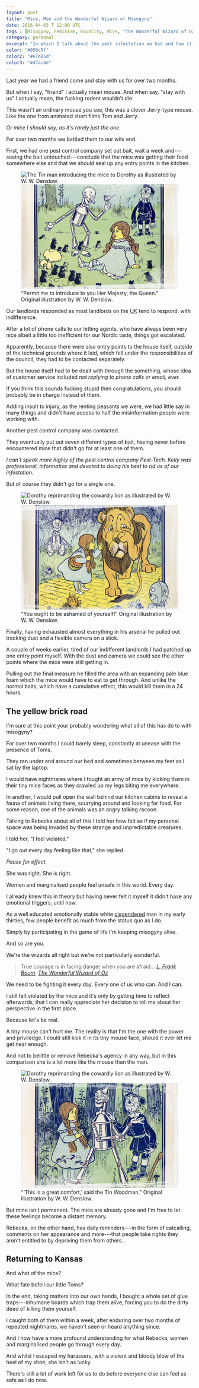```yaml
---
layout: post
title: "Mice, Men and the Wonderful Wizard of Misogyny"
date: 2016-04-03 T 12:00 UTC
tags : [Misogyny, Feminism, Equality, Mice, "The Wonderful Wizard of Oz", "L. Frank Baum", "W. W. Denslow", Personal]
category: personal
excerpt: "In which I talk about the pest infestation we had and how it helped open my eyes to what women and marginalised people go through every day."
color: "#050c5f"
color2: "#e7d85d"
color3: "#d7ac4e"
---
```

Last year we had a friend come and stay with us for over two months.

But when I say, "friend" I actually mean mouse. And when say, "stay with us" I actually mean, the fucking rodent wouldn't die.

This wasn't an ordinary mouse you see, this was a clever Jerry-type mouse. Like the one from animated short films Tom and Jerry.

*Or mice I should say, as it's rarely just the one.*

For over two months we battled them to our wits end.

First, we had one pest control company set out bait, wait a week and---seeing the bait untouched---conclude that the mice was getting their food somewhere else and that we should seal up any entry points in the kitchen.

<figure>
	<img class="js-lazy-load" data-original="/assets/posts/2016/april/mice-men-and-the-wonderful-wizard-of-misogyny/meeting-the-mice.jpg" alt="The Tin man introducing the mice to Dorothy as illustrated by W. W. Denslow.">
	<noscript>
		<img src="/assets/posts/2016/april/mice-men-and-the-wonderful-wizard-of-misogyny/meeting-the-mice.jpg" alt="The Tin man introducing the mice to Dorothy as illustrated by W. W. Denslow.">
	</noscript>
	<figcaption>“Permit me to introduce to you Her Majesty, the Queen.” Original illustration by W. W. Denslow.</figcaption>
</figure>

Our landlords responded as most landlords on the <abbr title="United Kingdom" class="small-caps">UK</abbr> tend to respond, with indifference.

After a lot of phone calls to our letting agents, who have always been very nice albeit a little too inefficient for our Nordic taste, things got escalated.

Apparently, because there were also entry points to the house itself, outside of the technical grounds where it laid, which fell under the responsibilities of the council, they had to be contacted separately.

<p data-pullquote="Having exhausted almost everything in his arsenal he pulled out tracking dust."></p>

But the house itself had to be dealt with through the something, whose idea of customer service included *not replying to phone calls or email, ever.*

If you think this sounds fucking stupid then congratulations, you should probably be in charge instead of them.

Adding insult to injury, as the renting peasants we were, we had little say in many things and didn't have access to half the misinformation people were working with.

Another pest control company was contacted.

They eventually put out seven different types of bait, having never before encountered mice that didn't go for at least one of them.

*I can't speak more highly of the pest control company Pest-Tech. Kelly was professional, informative and devoted to doing his best to rid us of our infestation.*

But of course they didn't go for a single one.

<figure>
	<img class="js-lazy-load" data-original="/assets/posts/2016/april/mice-men-and-the-wonderful-wizard-of-misogyny/dorothy-meeting-the-cowardly-lion.jpg" alt="Dorothy reprimanding the cowardly lion as illustrated by W. W. Denslow.">
	<noscript>
		<img src="/assets/posts/2016/april/mice-men-and-the-wonderful-wizard-of-misogyny/dorothy-meeting-the-cowardly-lion.jpg" alt="Dorothy reprimanding the cowardly lion as illustrated by W. W. Denslow.">
	</noscript>
	<figcaption>“You ought to be ashamed of yourself!” Original illustration by W. W. Denslow.</figcaption>
</figure>

Finally, having exhausted almost everything in his arsenal he pulled out tracking dust and a flexible camera on a stick.

A couple of weeks earlier, tired of our indifferent landlords I had patched up one entry point myself. With the dust and camera we could see the other points where the mice were still getting in.

Pulling out the final measure he filled the area with an expanding pale blue foam which the mice would have to eat to get through. And unlike the normal baits, which have a cumulative effect, this would kill them in a 24 hours.

## The yellow brick road

I'm sure at this point your probably wondering what all of this has do to with misogyny?

For over two months I could barely sleep, constantly at unease with the presence of Toms.

They ran under and around our bed and sometimes between my feet as I sat by the laptop.

I would have nightmares where I fought an army of mice by kicking them in their tiny mice faces as they crawled up my legs biting me everywhere.

In another, I would pull open the wall behind our kitchen cabins to reveal a fauna of animals living there, scurrying around and looking for food. For some reason, one of the animals was an angry talking racoon.

Talking to Rebecka about all of this I told her how felt as if my personal space was being invaded by these strange and unpredictable creatures.

I told her, "I feel violated."

"I go out every day feeling like that," she replied.

<p data-pullquote="The reality is that I’m the one with the power and priviledge."></p>

*Pause for effect.*

She was right. She is right.

Women and marginalised people feel unsafe in this world. Every day.

I already knew this in theory but having never felt it myself it didn't have any emotional triggers, until now.

As a well educated emotionally stable white [cisgendered][cis] man in my early thirties, few people benefit as much from the status quo as I do.

Simply by participating in the game of life I'm keeping misogyny alive.

And so are you.

We're the wizards all right but we're not particularly wonderful.

> True courage is in facing danger when you are afraid... <cite><a href="https://www.goodreads.com/author/show/3242.L_Frank_Baum">L. Frank Baum</a>, <a href="https://www.goodreads.com/work/quotes/1993810">The Wonderful Wizard of Oz</a></cite>

We need to be fighting it every day. Every one of us who can. And I can.

I still felt violated by the mice and it's only by getting time to reflect afterwards, that I can really appreciate her decision to tell me about her perspective in the first place.

Because let's be real.

A tiny mouse can't hurt me. The reality is that I'm the one with the power and priviledge. I could still kick it in its tiny mouse face, should it ever let me get near enough.

And not to belittle or remove Rebecka's agency in any way, but in this comparison she is a lot more like the mouse than the man.

<figure>
	<img class="js-lazy-load" data-original="/assets/posts/2016/april/mice-men-and-the-wonderful-wizard-of-misogyny/tinman.jpg" alt="Dorothy reprimanding the cowardly lion as illustrated by W. W. Denslow.">
	<noscript>
		<img src="/assets/posts/2016/april/mice-men-and-the-wonderful-wizard-of-misogyny/tinman.jpg" alt="Dorothy reprimanding the cowardly lion as illustrated by W. W. Denslow.">
	</noscript>
	<figcaption>“‘This is a great comfort,’ said the Tin Woodman.” Original illustration by W. W. Denslow.</figcaption>
</figure>

But mine isn't permanent. The mice are already gone and I'm free to let these feelings become a distant memory.

Rebecka, on the other hand, has daily reminders---in the form of catcalling, comments on her appearance and more---that people take rights they aren't entitled to by depriving them from others.

## Returning to Kansas

And what of the mice?

What fate befell our little Toms?

In the end, taking matters into our own hands, I bought a whole set of glue traps---inhumane boards which trap them alive, forcing you to do the dirty deed of killing them yourself.

I caught both of them within a week, after enduring over two months of repeated nightmares, we haven't seen or heard anything since.

And I now have a more profound understanding for what Rebecka, women and marginalised people go through every day.

And whilst I escaped my harassers, with a violent and bloody blow of the heel of my shoe, she isn't as lucky.

There's still a lot of work left for us to do before everyone else can feel as safe as I do now.

[cis]: http://www.oxforddictionaries.com/definition/english/cisgender